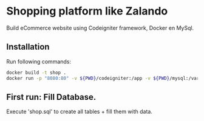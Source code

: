 # Shopping platform like Zalando
Build eCommerce website using Codeigniter framework, Docker en MySql.
## Installation

Run following commands:

```sh
docker build -t shop .
docker run -p "8080:80" -v ${PWD}/codeigniter:/app -v ${PWD}/mysql:/var/lib/mysql shop
```

## First run: Fill Database.

Execute 'shop.sql' to create all tables + fill them with data.
